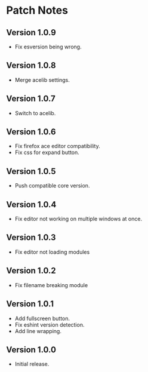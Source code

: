 # Patch Notes

## Version 1.0.9

- Fix esversion being wrong.

## Version 1.0.8

- Merge acelib settings.

## Version 1.0.7

- Switch to acelib.

## Version 1.0.6

- Fix firefox ace editor compatibility.
- Fix css for expand button.

## Version 1.0.5

- Push compatible core version.

## Version 1.0.4

- Fix editor not working on multiple windows at once.

## Version 1.0.3

- Fix editor not loading modules

## Version 1.0.2

- Fix filename breaking module

## Version 1.0.1

- Add fullscreen button.
- Fix eshint version detection.
- Add line wrapping.

## Version 1.0.0

- Initial release.
